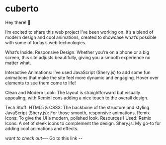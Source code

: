 # cuberto
Hey there! 👋

I’m excited to share this web project I’ve been working on. It’s a blend of modern design and cool animations, created to showcase what’s possible with some of today’s web technologies.

What’s Inside:
Responsive Design: Whether you’re on a phone or a big screen, this site adjusts beautifully, giving you a smooth experience no matter what.

Interactive Animations: I’ve used JavaScript (Shery.js) to add some fun animations that make the site feel more dynamic and engaging. Hover over elements to see them come to life!

Clean and Modern Look: The layout is straightforward but visually appealing, with Remix Icons adding a nice touch to the overall design.

Tech Stuff:
HTML5 & CSS3: The backbone of the structure and styling.
JavaScript (Shery.js): For those smooth, responsive animations.
Remix Icons: To give the UI a modern, polished look.
Resources I Used:
Remix Icons: A set of sleek icons to complement the design.
Shery.js: My go-to for adding cool animations and effects.


*want to check out*---
Go to this link --
